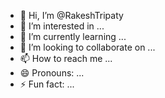 - 👋 Hi, I’m @RakeshTripaty
- 👀 I’m interested in ...
- 🌱 I’m currently learning ...
- 💞️ I’m looking to collaborate on ...
- 📫 How to reach me ...
- 😄 Pronouns: ...
- ⚡ Fun fact: ...

<!---
RakeshTripaty/RakeshTripaty is a ✨ special ✨ repository because its `README.md` (this file) appears on your GitHub profile.
You can click the Preview link to take a look at your changes.
--->
